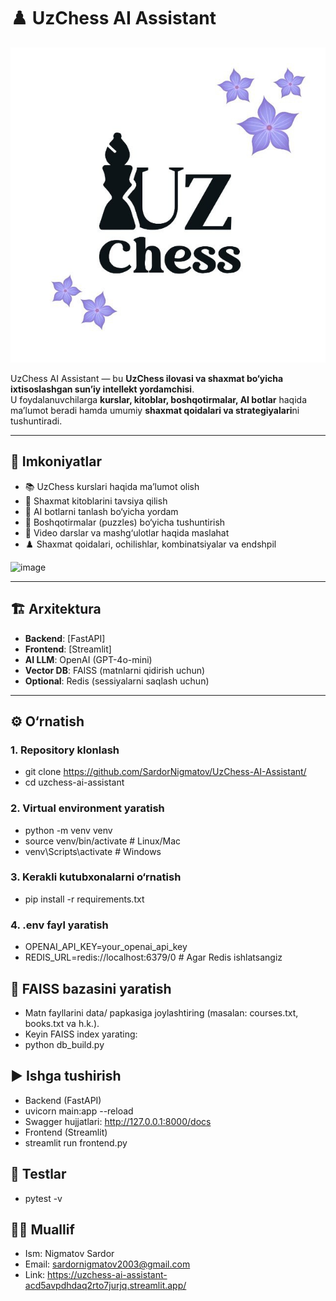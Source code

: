 # ♟️ UzChess AI Assistant

![Project Logo](./images/uzchess.jpg)  


UzChess AI Assistant — bu **UzChess ilovasi va shaxmat bo‘yicha ixtisoslashgan sun’iy intellekt yordamchisi**.  
U foydalanuvchilarga **kurslar, kitoblar, boshqotirmalar, AI botlar** haqida ma’lumot beradi hamda umumiy **shaxmat qoidalari va strategiyalari**ni tushuntiradi.  

---

## 🚀 Imkoniyatlar

- 📚 UzChess kurslari haqida ma’lumot olish  
- 📖 Shaxmat kitoblarini tavsiya qilish  
- 🤖 AI botlarni tanlash bo‘yicha yordam  
- 🧩 Boshqotirmalar (puzzles) bo‘yicha tushuntirish  
- 🎥 Video darslar va mashg‘ulotlar haqida maslahat  
- ♟️ Shaxmat qoidalari, ochilishlar, kombinatsiyalar va endshpil  

<img width="1004" height="829" alt="image" src="https://github.com/user-attachments/assets/83625599-325a-40e1-b76d-89926f882f4a" />

---

## 🏗️ Arxitektura

- **Backend**: [FastAPI]
- **Frontend**: [Streamlit]  
- **AI LLM**: OpenAI (GPT-4o-mini)  
- **Vector DB**: FAISS (matnlarni qidirish uchun)  
- **Optional**: Redis (sessiyalarni saqlash uchun)  

---

## ⚙️ O‘rnatish

### 1. Repository klonlash

 - git clone https://github.com/SardorNigmatov/UzChess-AI-Assistant/
 - cd uzchess-ai-assistant

### 2. Virtual environment yaratish
 - python -m venv venv
 - source venv/bin/activate   # Linux/Mac
 - venv\Scripts\activate      # Windows

### 3. Kerakli kutubxonalarni o‘rnatish
 - pip install -r requirements.txt

### 4. .env fayl yaratish
 - OPENAI_API_KEY=your_openai_api_key
 - REDIS_URL=redis://localhost:6379/0   # Agar Redis ishlatsangiz

## 🔨 FAISS bazasini yaratish
 - Matn fayllarini data/ papkasiga joylashtiring (masalan: courses.txt, books.txt va h.k.).
 - Keyin FAISS index yarating:
 - python db_build.py

## ▶️ Ishga tushirish
 - Backend (FastAPI)
 - uvicorn main:app --reload
 - Swagger hujjatlari: http://127.0.0.1:8000/docs
 - Frontend (Streamlit)
 - streamlit run frontend.py

## 🧪 Testlar
 - pytest -v


## 👨‍💻 Muallif
 - Ism: Nigmatov Sardor
 - Email: sardornigmatov2003@gmail.com
 - Link: https://uzchess-ai-assistant-acd5avpdhdaq2rto7jurjq.streamlit.app/
